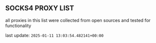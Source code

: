 ## SOCKS4 PROXY LIST

all proxies in this list were collected from open sources and tested for functionality

last update: `2025-01-11 13:03:54.482141+00:00`